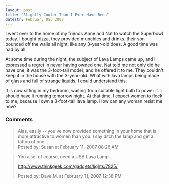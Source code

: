 ```yaml
---
layout: post
title: "Slightly Cooler Than I Ever Have Been"
datestr: February 05, 2007
---
```


I went over to the home of my friends Anne and Nat to watch the Superbowl today.  I bought pizza, they provided munchies and drinks.  their son bounced off the walls all night, like any 3-year-old does.  A good time was had by all.

At some time during the night, the subject of Lava Lamps came up, and I expressed a regret in never having owned one.  Nat told me not only did he have one, it was the 3-foot-tall model, and he offered it to me.  They couldn't keep it in the house with the 3-year-old.  What with lava lamps being made of glass and full of strange liquids, I could understand this.

It is now sitting in my bedroom, waiting for a suitable light bulb to power it.  I should have it running tomorrow night.  At that time, I expect women to flock to me, because I own a 3-foot-tall lava lamp.  How can any woman resist me now?

### Comments

<blockquote>
Alas, easily -- you've now provided something in your home that is more attractive to women than you.  I say ditch the lamp and get a tattoo of one... 
<div class="post-meta">Posted by: Susan at February 11, 2007 08:26 AM</div> </blockquote>

<blockquote>
You also, of course, need a USB Lava Lamp...

<a href="http://www.thinkgeek.com/gadgets/lights/7825/" rel="nofollow">http://www.thinkgeek.com/gadgets/lights/7825/</a>
<div class="post-meta">Posted by: Dave M. at February 11, 2007 12:38 PM</div> </blockquote>

